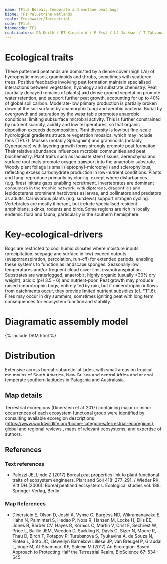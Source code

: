 ```yaml
---
name: TF1.6 Boreal, temperate and montane peat bogs
biome: TF1 Palustrine wetlands
realm: Freshwater/Terrestrial
code: TF1.6
biomecode: TF1
contributors: DA Keith / RT Kingsford / F Essl / LJ Jackson / T Tahvanainen
---
```


# Ecological traits

These patterned peatlands are dominated by a dense cover (high LAI) of hydrophytic mosses, graminoids and shrubs, sometimes with scattered trees. Positive feedbacks involving peat formation maintain specialised interactions between vegetation, hydrology and substrate chemistry. Peat (partially decayed remains of plants) and dense ground vegetation promote water retention, and support further peat growth, accounting for up to 40% of global soil carbon. Moderate-low primary production is partially broken down at the soil surface by anamorphic fungi and aerobic bacteria. Burial by overgrowth and saturation by the water table promotes anaerobic conditions, limiting subsurface microbial activity. This is further constrained by nutrient scarcity, acidity and low temperatures, so that organic deposition exceeds decomposition. Plant diversity is low but fine-scale hydrological gradients structure vegetation mosaics, which may include fens (TF1.7). Mosses (notably Sphagnum) and graminoids (notably Cyperaceae) with layering growth forms strongly promote peat formation.  Their relative abundance influences microbial communities and peat biochemistry. Plant traits such as lacunate stem tissues, aerenchyma and surface root mats promote oxygen transport into the anaerobic substrate. Woody plant foliage is small (leptophyll-microphyll) and sclerophyllous, reflecting excess carbohydrate production in low-nutrient conditions. Plants and fungi reproduce primarily by cloning, except where disturbances (e.g. fires) initiate gaps enabling recruitment. Invertebrates are dominant consumers in the trophic network, with dipterans, dragonflies and lepidopterans prominent herbivores as larvae, and pollinators and predators as adults. Carnivorous plants (e.g. sundews) support nitrogen cycling. Vertebrates are mostly itinerant, but include specialised resident amphibians, skinks, rodents and birds. Some regions are rich in locally endemic flora and fauna, particularly in the southern hemisphere.

# Key-ecological-drivers

Bogs are restricted to cool humid climates where moisture inputs (precipitation, seepage and surface inflow) exceed outputs (evapotranspiration, percolation, run-off) for extended periods, enabling these systems to function as landscape sponges. Seasonally low temperatures and/or frequent cloud cover limit evapotranspiration. Substrates are waterlogged, anaerobic, highly organic (usually >30% dry weight), acidic (pH 3.5 – 6) and nutrient-poor. Peat growth may produce raised ombrotrophic bogs, entirely fed by rain, but if minerotrophic inflows from catchments occur, they provide limited nutrient subsidies (cf. FT1.6). Fires may occur in dry summers, sometimes igniting peat with long term consequences for ecosystem function and stability.

# Diagramatic assembly model

{% include DAM.html %}

# Distribution

Extensive across boreal-subarctic latitudes, with small areas on tropical mountains of South America, New Guinea and central Africa and at cool temperate southern latitudes in Patagonia and Australasia.

## Map details

Terrestrial ecoregions (Dinerstein et al. 2017) containing major or minor occurrences of each ecosystem functional group were identified by consulting available ecoregion descriptions (https://www.worldwildlife.org/biome-categories/terrestrial-ecoregions),  global and regional reviews , maps of relevant ecosystems, and expertise of authors.

## References
### Text references
* Palozzi JE, Lindo Z (2017) Boreal peat properties link to plant functional traits of ecosystem engineers. Plant and Soil 418: 277-291. / Wieder RK, Vitt DH (2006). Boreal peatland ecosystems. Ecological studies vol. 188. Springer-Verlag, Berlin.
### Map References
* Dinerstein E, Olson D, Joshi A, Vynne C, Burgess ND, Wikramanayake E, Hahn N, Palminteri S, Hedao P, Noss R, Hansen M, Locke H, Ellis EE, Jones B, Barber CV, Hayes R, Kormos C, Martin V, Crist E, Sechrest W, Price L, Baillie JEM, Weeden D, Suckling K, Davis C, Sizer N, Moore R, Thau D, Birch T, Potapov P, Turubanova S, Tyukavina A, de Souza N, Pintea L, Brito JC, Llewellyn Barnekow Lillesø JP, van Breugel P, Graudal L, Voge M, Al-Shammari KF, Saleem M (2017) An Ecoregion-Based Approach to Protecting Half the Terrestrial Realm, BioScience 67: 534–545.
